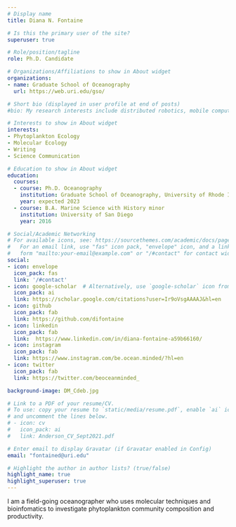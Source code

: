 ```yaml
---
# Display name
title: Diana N. Fontaine

# Is this the primary user of the site?
superuser: true

# Role/position/tagline
role: Ph.D. Candidate

# Organizations/Affiliations to show in About widget
organizations:
- name: Graduate School of Oceanography
  url: https://web.uri.edu/gso/

# Short bio (displayed in user profile at end of posts)
#bio: My research interests include distributed robotics, mobile computing and programmable matter.

# Interests to show in About widget
interests:
- Phytoplankton Ecology
- Molecular Ecology
- Writing
- Science Communication

# Education to show in About widget
education:
  courses:
  - course: Ph.D. Oceanography
    institution: Graduate School of Oceanography, University of Rhode Island 
    year: expected 2023
  - course: B.A. Marine Science with History minor
    institution: University of San Diego
    year: 2016

# Social/Academic Networking
# For available icons, see: https://sourcethemes.com/academic/docs/page-builder/#icons
#   For an email link, use "fas" icon pack, "envelope" icon, and a link in the
#   form "mailto:your-email@example.com" or "/#contact" for contact widget.
social:
- icon: envelope
  icon_pack: fas
  link: '/#contact'
- icon: google-scholar  # Alternatively, use `google-scholar` icon from `ai` icon pack
  icon_pack: ai
  link: https://scholar.google.com/citations?user=Ir9oVsgAAAAJ&hl=en
- icon: github
  icon_pack: fab
  link: https://github.com/difontaine
- icon: linkedin
  icon_pack: fab
  link:  https://www.linkedin.com/in/diana-fontaine-a59b66160/
- icon: instagram
  icon_pack: fab
  link: https://www.instagram.com/be.ocean.minded/?hl=en
- icon: twitter
  icon_pack: fab
  link: https://twitter.com/beoceanminded_

background-image: DM_Cdeb.jpg

# Link to a PDF of your resume/CV.
# To use: copy your resume to `static/media/resume.pdf`, enable `ai` icons in `params.toml`, 
# and uncomment the lines below.
# - icon: cv
#   icon_pack: ai
#   link: Anderson_CV_Sept2021.pdf

# Enter email to display Gravatar (if Gravatar enabled in Config)
email: "fontained@uri.edu"

# Highlight the author in author lists? (true/false)
highlight_name: true
highlight_superuser: true
---
```

I am a field-going oceanographer who uses molecular techniques and bioinfomatics to investigate phytoplankton community composition and productivity.